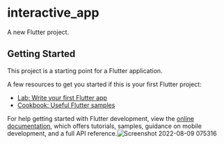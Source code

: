 # interactive_app

A new Flutter project.

## Getting Started

This project is a starting point for a Flutter application.

A few resources to get you started if this is your first Flutter project:

- [Lab: Write your first Flutter app](https://docs.flutter.dev/get-started/codelab)
- [Cookbook: Useful Flutter samples](https://docs.flutter.dev/cookbook)

For help getting started with Flutter development, view the
[online documentation](https://docs.flutter.dev/), which offers tutorials,
samples, guidance on mobile development, and a full API reference.![Screenshot 2022-08-09 075316](https://user-images.githubusercontent.com/52729945/183549799-41d39ff5-4d8a-4e0b-9181-0ba6737a9969.png)

